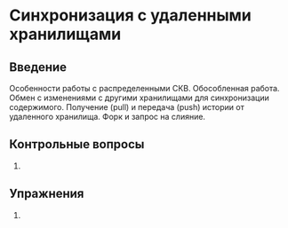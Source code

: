 # Синхронизация с удаленными хранилищами


## Введение

Особенности работы с распределенными СКВ.
Обособленная работа.
Обмен с изменениями с другими хранилищами для синхронизации содержимого.
Получение (pull) и передача (push) истории от удаленного хранилища.
Форк и запрос на слияние.


## Контрольные вопросы

1. 


## Упражнения

1. 


<!--
Сохранить имя пользователя и пароль: `git config --global credentials.helper store`.
-->
